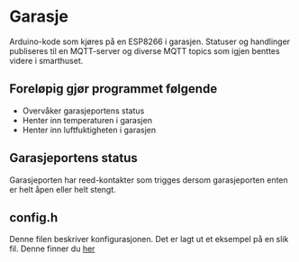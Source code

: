 # Garasje
Arduino-kode som kjøres på en ESP8266 i garasjen.
Statuser og handlinger publiseres til en MQTT-server og diverse
MQTT topics som igjen benttes videre i smarthuset.

## Foreløpig gjør programmet følgende
* Overvåker garasjeportens status
* Henter inn temperaturen i garasjen
* Henter inn luftfuktigheten i garasjen

## Garasjeportens status
Garasjeporten har reed-kontakter som trigges dersom garasjeporten enten er helt åpen eller
helt stengt. 

## config.h
Denne filen beskriver konfigurasjonen. Det er lagt ut et eksempel på en slik fil.
Denne finner du [her](config.h.example)
